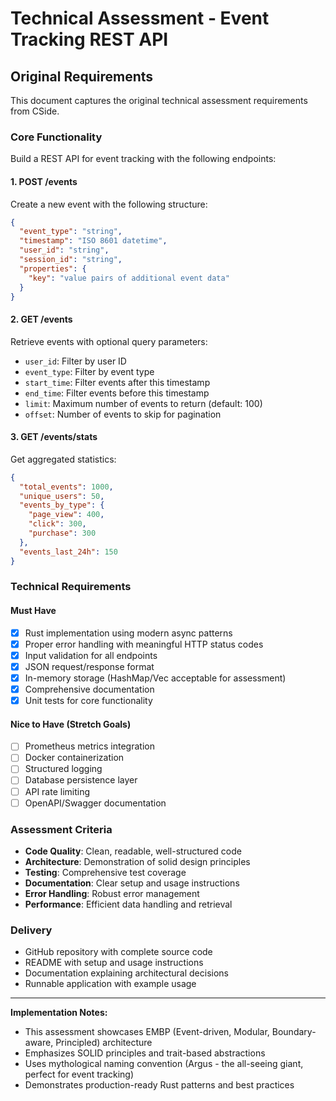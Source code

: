 # Technical Assessment - Event Tracking REST API

## Original Requirements

This document captures the original technical assessment requirements from CSide.

### Core Functionality
Build a REST API for event tracking with the following endpoints:

#### 1. POST /events
Create a new event with the following structure:
```json
{
  "event_type": "string",
  "timestamp": "ISO 8601 datetime",
  "user_id": "string",
  "session_id": "string", 
  "properties": {
    "key": "value pairs of additional event data"
  }
}
```

#### 2. GET /events
Retrieve events with optional query parameters:
- `user_id`: Filter by user ID
- `event_type`: Filter by event type
- `start_time`: Filter events after this timestamp
- `end_time`: Filter events before this timestamp
- `limit`: Maximum number of events to return (default: 100)
- `offset`: Number of events to skip for pagination

#### 3. GET /events/stats
Get aggregated statistics:
```json
{
  "total_events": 1000,
  "unique_users": 50,
  "events_by_type": {
    "page_view": 400,
    "click": 300,
    "purchase": 300
  },
  "events_last_24h": 150
}
```

### Technical Requirements

#### Must Have
- [x] Rust implementation using modern async patterns
- [x] Proper error handling with meaningful HTTP status codes
- [x] Input validation for all endpoints
- [x] JSON request/response format
- [x] In-memory storage (HashMap/Vec acceptable for assessment)
- [x] Comprehensive documentation
- [x] Unit tests for core functionality

#### Nice to Have (Stretch Goals)
- [ ] Prometheus metrics integration
- [ ] Docker containerization  
- [ ] Structured logging
- [ ] Database persistence layer
- [ ] API rate limiting
- [ ] OpenAPI/Swagger documentation

### Assessment Criteria
- **Code Quality**: Clean, readable, well-structured code
- **Architecture**: Demonstration of solid design principles
- **Testing**: Comprehensive test coverage
- **Documentation**: Clear setup and usage instructions
- **Error Handling**: Robust error management
- **Performance**: Efficient data handling and retrieval

### Delivery
- GitHub repository with complete source code
- README with setup and usage instructions
- Documentation explaining architectural decisions
- Runnable application with example usage

---

**Implementation Notes:**
- This assessment showcases EMBP (Event-driven, Modular, Boundary-aware, Principled) architecture
- Emphasizes SOLID principles and trait-based abstractions
- Uses mythological naming convention (Argus - the all-seeing giant, perfect for event tracking)
- Demonstrates production-ready Rust patterns and best practices